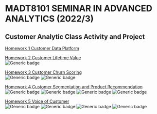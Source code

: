 # MADT8101 SEMINAR IN ADVANCED ANALYTICS (2022/3)

## Customer Analytic Class Activity and Project


[Homework 1 Customer Data Platform](https://github.com/ZeroGravigra/MADT8101-Customer-Analytics/tree/c0c2f7594ea0c26456347f5c596dc560356b2f33/Homework%201%20Customer%20Data%20Platform)


[Homework 2 Customer Lifetime Value](https://github.com/ZeroGravigra/MADT8101-Customer-Analytics/tree/c0c2f7594ea0c26456347f5c596dc560356b2f33/Homework%202%20Customer%20Lifetime%20Value)\
![Generic badge](https://img.shields.io/badge/SQL-blue)

[Homework 3 Customer Churn Scoring](https://github.com/ZeroGravigra/MADT8101-Customer-Analytics/tree/c0c2f7594ea0c26456347f5c596dc560356b2f33/Homework%203%20Customer%20Churn%20Scoring)\
![Generic badge](https://img.shields.io/badge/Python-orange)
![Generic badge](https://img.shields.io/badge/Classification-fuchsia)



[Homework 4 Customer Segmentation and Product Recommendation](https://github.com/ZeroGravigra/MADT8101-Customer-Analytics/tree/c0c2f7594ea0c26456347f5c596dc560356b2f33/Homework%204%20Customer%20Segmentation%20and%20Product%20Recommendation)\
![Generic badge](https://img.shields.io/badge/Dataiku-brightgreen)
![Generic badge](https://img.shields.io/badge/Clustering-fuchsia)
![Generic badge](https://img.shields.io/badge/K_Mean-lightgray)
![Generic badge](https://img.shields.io/badge/Collaborative_filtering-lightgray)


[Homework 5 Voice of Customer](https://github.com/ZeroGravigra/MADT8101-Customer-Analytics/tree/c0c2f7594ea0c26456347f5c596dc560356b2f33/Homework%205%20Voice%20of%20Customer)\
![Generic badge](https://img.shields.io/badge/Python-orange)
![Generic badge](https://img.shields.io/badge/NLP-fuchsia)
![Generic badge](https://img.shields.io/badge/Topic_Modeling-lightgray)
![Generic badge](https://img.shields.io/badge/LDA-lightgray)

